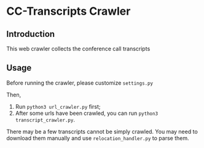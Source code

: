 # CC-Transcripts Crawler

## Introduction

This web crawler collects the conference call transcripts

## Usage

Before running the crawler, please customize `settings.py`

Then, 

1. Run `python3 url_crawler.py` first;
2. After some urls have been crawled, you can run `python3 transcript_crawler.py`.

There may be a few transcripts cannot be simply crawled. You may need to download them manually and use `relocation_handler.py` to parse them.
